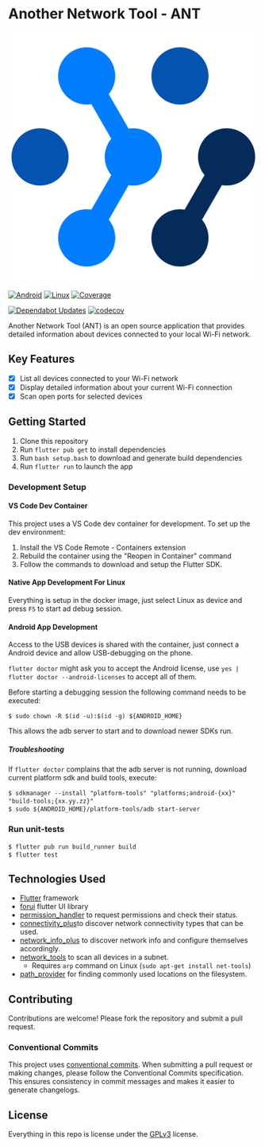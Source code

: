 # Another Network Tool - ANT

![icon](./assets/icon/icon.svg)

[![Android](https://github.com/lukki15/another_network_tool/actions/workflows/android.yml/badge.svg)](https://github.com/lukki15/another_network_tool/actions/workflows/android.yml)
[![Linux](https://github.com/lukki15/another_network_tool/actions/workflows/linux.yml/badge.svg)](https://github.com/lukki15/another_network_tool/actions/workflows/linux.yml)
[![Coverage](https://github.com/lukki15/another_network_tool/actions/workflows/coverage.yml/badge.svg)](https://github.com/lukki15/another_network_tool/actions/workflows/coverage.yml)

[![Dependabot Updates](https://github.com/lukki15/another_network_tool/actions/workflows/dependabot/dependabot-updates/badge.svg)](https://github.com/lukki15/another_network_tool/actions/workflows/dependabot/dependabot-updates)
[![codecov](https://codecov.io/gh/lukki15/another_network_tool/graph/badge.svg?token=PSAAIBG2Y8)](https://codecov.io/gh/lukki15/another_network_tool)

Another Network Tool (ANT) is an open source application that provides detailed information about devices connected to your local Wi-Fi network.

## Key Features

- [x] List all devices connected to your Wi-Fi network
- [x] Display detailed information about your current Wi-Fi connection
- [x] Scan open ports for selected devices

## Getting Started

1. Clone this repository
1. Run `flutter pub get` to install dependencies
1. Run `bash setup.bash` to download and generate build dependencies
1. Run `flutter run` to launch the app

### Development Setup

#### VS Code Dev Container

This project uses a VS Code dev container for development. To set up the dev environment:

1. Install the VS Code Remote - Containers extension
1. Rebuild the container using the "Reopen in Container" command
1. Follow the commands to download and setup the Flutter SDK.

#### Native App Development For Linux

Everything is setup in the docker image,
just select Linux as device and press `F5` to start ad debug session. 

#### Android App Development

Access to the USB devices is shared with the container,
just connect a Android device and allow USB-debugging on the phone.

`flutter doctor` might ask you to accept the Android license,
use `yes | flutter doctor --android-licenses` to accept all of them.

Before starting a debugging session the following command needs to be executed:
```
$ sudo chown -R $(id -u):$(id -g) ${ANDROID_HOME}
```
This allows the adb server to start and to download newer SDKs run.

##### Troubleshooting

If `flutter doctor` complains that the adb server is not running,
download current platform sdk and build tools, execute:
```
$ sdkmanager --install "platform-tools" "platforms;android-{xx}" "build-tools;{xx.yy.zz}"
$ sudo ${ANDROID_HOME}/platform-tools/adb start-server
```

### Run unit-tests

```
$ flutter pub run build_runner build
$ flutter test
```

## Technologies Used

- [Flutter](https://flutter.dev) framework
- [forui](https://forui.dev/) flutter UI library
- [permission_handler](https://pub.dev/packages/permission_handler) to request permissions and check their status.
- [connectivity_plus](https://pub.dev/packages/connectivity_plus)to discover network connectivity types that can be used.
- [network_info_plus](https://pub.dev/packages/network_info_plus) to discover network info and configure themselves accordingly.
- [network_tools](https://pub.dev/packages/network_tools) to scan all devices in a subnet.
  - Requires `arp` command on Linux (`sudo apt-get install net-tools`)
- [path_provider](https://pub.dev/packages/path_provider) for finding commonly used locations on the filesystem.

## Contributing
Contributions are welcome! Please fork the repository and submit a pull request.

### Conventional Commits

This project uses [conventional commits](https://www.conventionalcommits.org). When submitting a pull request or making changes, please follow the Conventional Commits specification. This ensures consistency in commit messages and makes it easier to generate changelogs.

## License
Everything in this repo is license under the [GPLv3](./LICENSE) license.
